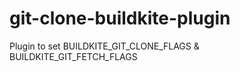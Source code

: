 # git-clone-buildkite-plugin
Plugin to set BUILDKITE_GIT_CLONE_FLAGS &amp; BUILDKITE_GIT_FETCH_FLAGS
